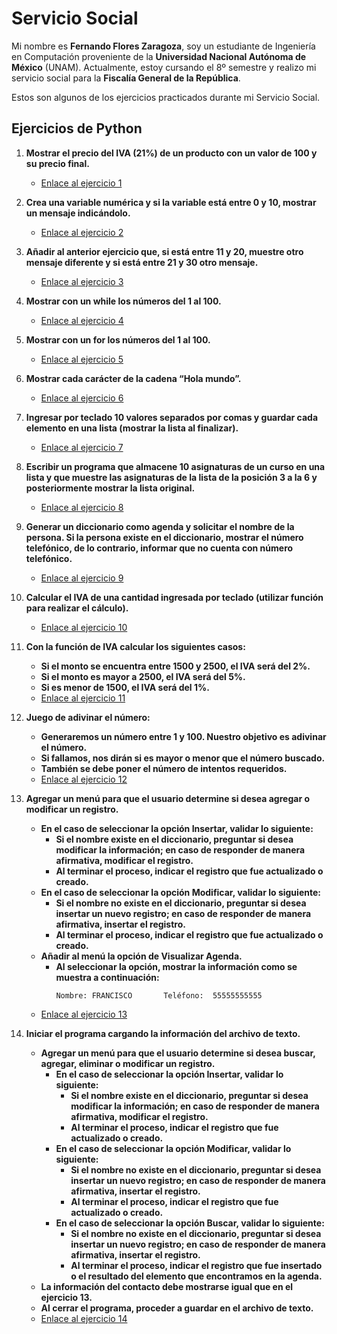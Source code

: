 # Servicio Social

Mi nombre es **Fernando Flores Zaragoza**, soy un estudiante de Ingeniería en Computación proveniente de la **Universidad Nacional Autónoma de México** (UNAM). Actualmente, estoy cursando el 8º semestre y realizo mi servicio social para la **Fiscalía General de la República**.

Estos son algunos de los ejercicios practicados durante mi Servicio Social.

## Ejercicios de Python

1. **Mostrar el precio del IVA (21%) de un producto con un valor de 100 y su precio final.**
   - [Enlace al ejercicio 1](https://github.com/Ferfloza3101/ServicioSocial/blob/main/1_IVA.py)

2. **Crea una variable numérica y si la variable está entre 0 y 10, mostrar un mensaje indicándolo.**
   - [Enlace al ejercicio 2](https://github.com/Ferfloza3101/ServicioSocial/blob/main/2_Variable.py)

3. **Añadir al anterior ejercicio que, si está entre 11 y 20, muestre otro mensaje diferente y si está entre 21 y 30 otro mensaje.**
   - [Enlace al ejercicio 3](https://github.com/Ferfloza3101/ServicioSocial/blob/main/3_Variables2.py)

4. **Mostrar con un while los números del 1 al 100.**
   - [Enlace al ejercicio 4](https://github.com/Ferfloza3101/ServicioSocial/blob/main/4_While.py)

5. **Mostrar con un for los números del 1 al 100.**
   - [Enlace al ejercicio 5](https://github.com/Ferfloza3101/ServicioSocial/blob/main/5_For.py)

6. **Mostrar cada carácter de la cadena “Hola mundo”.**
   - [Enlace al ejercicio 6](https://github.com/Ferfloza3101/ServicioSocial/blob/main/6_HolaMundo.py)

7. **Ingresar por teclado 10 valores separados por comas y guardar cada elemento en una lista (mostrar la lista al finalizar).**
   - [Enlace al ejercicio 7](https://github.com/Ferfloza3101/ServicioSocial/blob/main/7_Lista.py)

8. **Escribir un programa que almacene 10 asignaturas de un curso en una lista y que muestre las asignaturas de la lista de la posición 3 a la 6 y posteriormente mostrar la lista original.**
   - [Enlace al ejercicio 8](https://github.com/Ferfloza3101/ServicioSocial/blob/main/8_Asignaturas.py)

9. **Generar un diccionario como agenda y solicitar el nombre de la persona. Si la persona existe en el diccionario, mostrar el número telefónico, de lo contrario, informar que no cuenta con número telefónico.**
   - [Enlace al ejercicio 9](https://github.com/Ferfloza3101/ServicioSocial/blob/main/9_Diccionario.py)

10. **Calcular el IVA de una cantidad ingresada por teclado (utilizar función para realizar el cálculo).**
    - [Enlace al ejercicio 10](https://github.com/Ferfloza3101/ServicioSocial/blob/main/10_CalculoIVA.py)

11. **Con la función de IVA calcular los siguientes casos:**
    - **Si el monto se encuentra entre 1500 y 2500, el IVA será del 2%.**
    - **Si el monto es mayor a 2500, el IVA será del 5%.**
    - **Si es menor de 1500, el IVA será del 1%.**
    - [Enlace al ejercicio 11](https://github.com/Ferfloza3101/ServicioSocial/blob/main/11_FuncionIva.py)

12. **Juego de adivinar el número:**
    - **Generaremos un número entre 1 y 100. Nuestro objetivo es adivinar el número.**
    - **Si fallamos, nos dirán si es mayor o menor que el número buscado.**
    - **También se debe poner el número de intentos requeridos.**
    - [Enlace al ejercicio 12](https://github.com/Ferfloza3101/ServicioSocial/blob/main/12_AdivinarNUM.py)

13. **Agregar un menú para que el usuario determine si desea agregar o modificar un registro.**
    - **En el caso de seleccionar la opción Insertar, validar lo siguiente:**
      - **Si el nombre existe en el diccionario, preguntar si desea modificar la información; en caso de responder de manera afirmativa, modificar el registro.**
      - **Al terminar el proceso, indicar el registro que fue actualizado o creado.**
    - **En el caso de seleccionar la opción Modificar, validar lo siguiente:**
      - **Si el nombre no existe en el diccionario, preguntar si desea insertar un nuevo registro; en caso de responder de manera afirmativa, insertar el registro.**
      - **Al terminar el proceso, indicar el registro que fue actualizado o creado.**
    - **Añadir al menú la opción de Visualizar Agenda.**
      - **Al seleccionar la opción, mostrar la información como se muestra a continuación:**
        ```
        Nombre: FRANCISCO       Teléfono:  55555555555
        ```
    - [Enlace al ejercicio 13](https://github.com/Ferfloza3101/ServicioSocial/blob/main/13_DiccionarioMejorado.py)

14. **Iniciar el programa cargando la información del archivo de texto.**
    - **Agregar un menú para que el usuario determine si desea buscar, agregar, eliminar o modificar un registro.**
      - **En el caso de seleccionar la opción Insertar, validar lo siguiente:**
        - **Si el nombre existe en el diccionario, preguntar si desea modificar la información; en caso de responder de manera afirmativa, modificar el registro.**
        - **Al terminar el proceso, indicar el registro que fue actualizado o creado.**
      - **En el caso de seleccionar la opción Modificar, validar lo siguiente:**
        - **Si el nombre no existe en el diccionario, preguntar si desea insertar un nuevo registro; en caso de responder de manera afirmativa, insertar el registro.**
        - **Al terminar el proceso, indicar el registro que fue actualizado o creado.**
      - **En el caso de seleccionar la opción Buscar, validar lo siguiente:**
        - **Si el nombre no existe en el diccionario, preguntar si desea insertar un nuevo registro; en caso de responder de manera afirmativa, insertar el registro.**
        - **Al terminar el proceso, indicar el registro que fue insertado o el resultado del elemento que encontramos en la agenda.**
    - **La información del contacto debe mostrarse igual que en el ejercicio 13.**
    - **Al cerrar el programa, proceder a guardar en el archivo de texto.**
    - [Enlace al ejercicio 14](https://github.com/Ferfloza3101/ServicioSocial/blob/main/14_txt.py)
